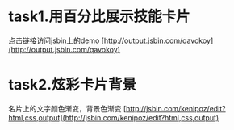 # task1.用百分比展示技能卡片
点击链接访问jsbin上的demo
[http://output.jsbin.com/qavokoy](http://output.jsbin.com/qavokoy)


# task2.炫彩卡片背景
名片上的文字颜色渐变，背景色渐变
[http://jsbin.com/kenipoz/edit?html,css,output](http://jsbin.com/kenipoz/edit?html,css,output)
